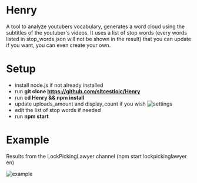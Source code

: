 # Henry

A tool to analyze youtubers vocabulary, generates a word cloud using the subtitles of the youtuber's videos.
It uses a list of stop words (every words listed in stop_words.json will not be shown in the result) that you can update if you want, you can even create your own.


# Setup

- install node.js if not already installed
- run **git clone https://github.com/sltcestloic/Henry**
- run **cd Henry && npm install**
- update uploads_amount and display_count if you wish
![settings](https://i.ibb.co/MC2s8q3/Screenshot-2022-10-20-at-21-11-08.png)
- edit the list of stop words if needed
- run **npm start**

# Example

Results from the LockPickingLawyer channel (npm start lockpickinglawyer en)

![example](https://i.ibb.co/tDP9Wbs/lockpickinglawyer.png)
